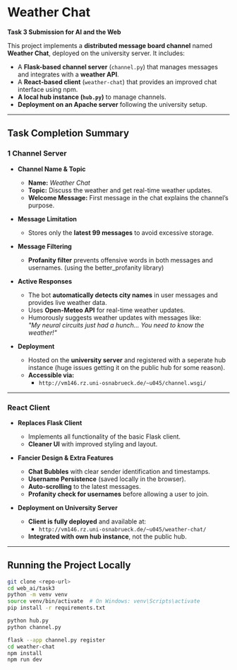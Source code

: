 # Weather Chat
**Task 3 Submission for AI and the Web**  

This project implements a **distributed message board channel** named **Weather Chat**, deployed on the university server. It includes:
- A **Flask-based channel server** (`channel.py`) that manages messages and integrates with a **weather API**.
- A **React-based client** (`weather-chat`) that provides an improved chat interface using npm.
- **A local hub instance (`hub.py`)** to manage channels.
- **Deployment on an Apache server** following the university setup.

---

## Task Completion Summary  

### **1️ Channel Server**
- **Channel Name & Topic**  
  - **Name:** *Weather Chat*  
  - **Topic:** Discuss the weather and get real-time weather updates.
  - **Welcome Message:** First message in the chat explains the channel’s purpose.

- **Message Limitation**  
  - Stores only the **latest 99 messages** to avoid excessive storage.

- **Message Filtering**  
  - **Profanity filter** prevents offensive words in both messages and usernames. (using the better_profanity library)

- **Active Responses**  
  - The bot **automatically detects city names** in user messages and provides live weather data.  
  - Uses **Open-Meteo API** for real-time weather updates.  
  - Humorously suggests weather updates with messages like:  
    *"My neural circuits just had a hunch... You need to know the weather!"*

- **Deployment**  
  - Hosted on the **university server** and registered with a seperate hub instance (huge issues getting it on the public hub for some reason).
  - **Accessible via:**  
    - `http://vm146.rz.uni-osnabrueck.de/~u045/channel.wsgi/`

---

### **React Client**
- **Replaces Flask Client**  
  - Implements all functionality of the basic Flask client.
  - **Cleaner UI** with improved styling and layout.

- **Fancier Design & Extra Features**
  - **Chat Bubbles** with clear sender identification and timestamps.
  - **Username Persistence** (saved locally in the browser).
  - **Auto-scrolling** to the latest messages.
  - **Profanity check for usernames** before allowing a user to join.

- **Deployment on University Server**  
  - **Client is fully deployed** and available at:  
    - `http://vm146.rz.uni-osnabrueck.de/~u045/weather-chat/`
  - **Integrated with own hub instance**, not the public hub.

---

## Running the Project Locally  

```sh
git clone <repo-url>
cd web_ai/task3
python -m venv venv
source venv/bin/activate  # On Windows: venv\Scripts\activate
pip install -r requirements.txt

python hub.py
python channel.py

flask --app channel.py register
cd weather-chat
npm install
npm run dev